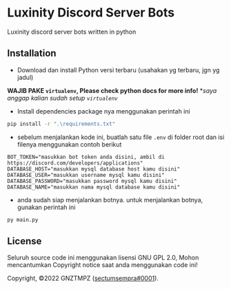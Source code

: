 # Luxinity Discord Server Bots
Luxinity discord server bots written in python

## Installation

- Download dan install Python versi terbaru (usahakan yg terbaru, jgn yg jadul)

**WAJIB PAKE `virtualenv`, Please check python docs for more info!**
**saya anggap kalian sudah setup `virtualenv`*

- Install dependencies package nya menggunakan perintah ini
```bash
pip install -r ".\requirements.txt"
```

- sebelum menjalankan kode ini, buatlah satu file `.env` di folder root dan isi filenya menggunakan contoh berikut
```env
BOT_TOKEN="masukkan bot token anda disini, ambil di https://discord.com/developers/applications"
DATABASE_HOST="masukkan mysql database host kamu disini"
DATABASE_USER="masukkan username mysql kamu disini"
DATABASE_PASSWORD="masukkan password mysql kamu disini"
DATABASE_NAME="masukkan nama mysql database kamu disini"
```

- anda sudah siap menjalankan botnya. untuk menjalankan botnya, gunakan perintah ini
```bash
py main.py
```

## License
Seluruh source code ini menggunakan lisensi GNU GPL 2.0, Mohon mencantumkan Copyright notice saat anda menggunakan code ini!

Copyright, ©️2022 GNZTMPZ ([sectumsempra#0001](https://discord.com/users/351150966948757504)).
